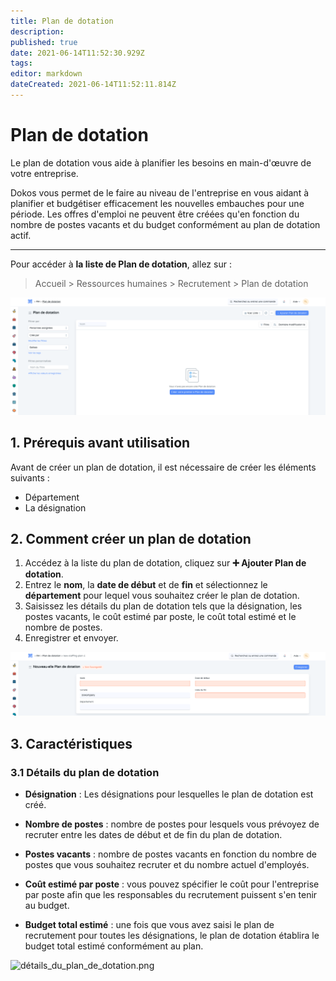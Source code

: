 ```yaml
---
title: Plan de dotation
description: 
published: true
date: 2021-06-14T11:52:30.929Z
tags: 
editor: markdown
dateCreated: 2021-06-14T11:52:11.814Z
---
```


# Plan de dotation

Le plan de dotation vous aide à planifier les besoins en main-d'œuvre de votre entreprise.

Dokos vous permet de le faire au niveau de l'entreprise en vous aidant à planifier et budgétiser efficacement les nouvelles embauches pour une période. Les offres d'emploi ne peuvent être créées qu'en fonction du nombre de postes vacants et du budget conformément au plan de dotation actif.

---

Pour accéder à **la liste de Plan de dotation**, allez sur :

> Accueil > Ressources humaines > Recrutement > Plan de dotation

![liste_plan_dotation.png](/content/rh/staffing-plan/liste_plan_dotation.png)

## 1. Prérequis avant utilisation

Avant de créer un plan de dotation, il est nécessaire de créer les éléments suivants :

- Département
- La désignation

## 2. Comment créer un plan de dotation

1. Accédez à la liste du plan de dotation, cliquez sur **:heavy_plus_sign: Ajouter Plan de dotation**.
2. Entrez le **nom**, la **date de début** et de **fin** et sélectionnez le **département** pour lequel vous souhaitez créer le plan de dotation.
3. Saisissez les détails du plan de dotation tels que la désignation, les postes vacants, le coût estimé par poste, le coût total estimé et le nombre de postes.
4. Enregistrer et envoyer.

![detail_plan_de_dotation.png](/content/rh/staffing-plan/detail_plan_de_dotation.png)

## 3. Caractéristiques

### 3.1 Détails du plan de dotation

- **Désignation** : Les désignations pour lesquelles le plan de dotation est créé.

- **Nombre de postes** : nombre de postes pour lesquels vous prévoyez de recruter entre les dates de début et de fin du plan de dotation.

- **Postes vacants** : nombre de postes vacants en fonction du nombre de postes que vous souhaitez recruter et du nombre actuel d'employés.

- **Coût estimé par poste** : vous pouvez spécifier le coût pour l'entreprise par poste afin que les responsables du recrutement puissent s'en tenir au budget.

- **Budget total estimé** : une fois que vous avez saisi le plan de recrutement pour toutes les désignations, le plan de dotation établira le budget total estimé conformément au plan.

![détails_du_plan_de_dotation.png](/content/rh/staffing-plan/détails_du_plan_de_dotation.png)
